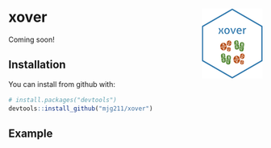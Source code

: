 
<!-- README.md is generated from README.Rmd. Please edit that file -->

# xover <img src='man/figures/xover.png' align="right" height="139" />

Coming soon\!

## Installation

You can install  from github with:

``` r
# install.packages("devtools")
devtools::install_github("mjg211/xover")
```

## Example
